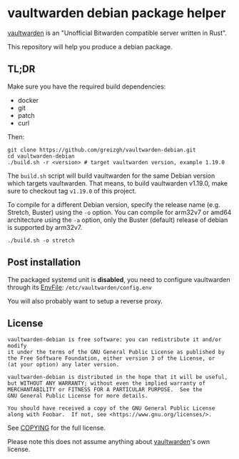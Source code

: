 # vaultwarden debian package helper

[vaultwarden](https://github.com/dani-garcia/vaultwarden) is an "Unofficial Bitwarden compatible server written in Rust".

This repository will help you produce a debian package.

## TL;DR

Make sure you have the required build dependencies:
* docker
* git
* patch
* curl

Then:

```
git clone https://github.com/greizgh/vaultwarden-debian.git
cd vaultwarden-debian
./build.sh -r <version> # target vaultwarden version, example 1.19.0
```

The `build.sh` script will build vaultwarden for the same Debian version which targets vaultwarden.
That means, to build vaultwarden v1.19.0, make sure to checkout tag `v1.19.0` of this project.

To compile for a different Debian version, specify the release name (e.g. Stretch, Buster) using the `-o` option. You can compile for arm32v7 or amd64 architecture using the `-a` option, only the Buster (default) release of debian is supported by arm32v7.

```
./build.sh -o stretch
```

## Post installation

The packaged systemd unit is **disabled**, you need to configure vaultwarden through its
[EnvFile](https://www.freedesktop.org/software/systemd/man/systemd.service.html#Command%20lines):
`/etc/vaultwarden/config.env`

You will also probably want to setup a reverse proxy.


## License

    vaultwarden-debian is free software: you can redistribute it and/or modify
    it under the terms of the GNU General Public License as published by
    the Free Software Foundation, either version 3 of the License, or
    (at your option) any later version.

    vaultwarden-debian is distributed in the hope that it will be useful,
    but WITHOUT ANY WARRANTY; without even the implied warranty of
    MERCHANTABILITY or FITNESS FOR A PARTICULAR PURPOSE.  See the
    GNU General Public License for more details.

    You should have received a copy of the GNU General Public License
    along with Foobar.  If not, see <https://www.gnu.org/licenses/>.

See [COPYING](./COPYING) for the full license.

Please note this does not assume anything about [vaultwarden](https://github.com/dani-garcia/vaultwarden)'s own license.
